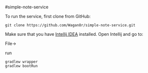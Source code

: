 #simple-note-service

To run the service, first clone from GitHub:

    git clone https://github.com/Wagan8r/simple-note-service.git

Make sure that you have [Intellij IDEA](https://www.jetbrains.com/idea/download/index.html#section=windows) installed. Open Intellij and go to:

File->


run

    gradlew wrapper
    gradlew bootRun